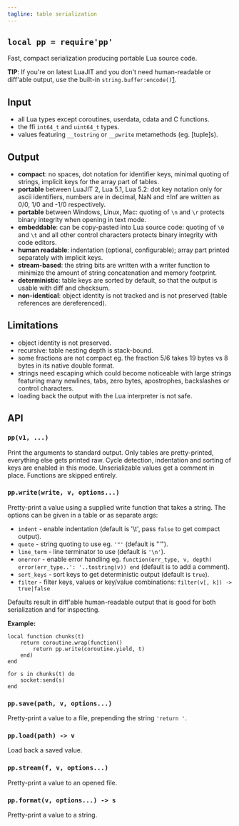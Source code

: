 ```yaml
---
tagline: table serialization
---
```


## `local pp = require'pp'`

Fast, compact serialization producing portable Lua source code.

__TIP__: If you're on latest LuaJIT and you don't need human-readable
or diff'able output, use the built-in `string.buffer:encode()`[1].

[1]: https://htmlpreview.github.io/?https://github.com/LuaJIT/LuaJIT/blob/v2.1/doc/ext_buffer.html

## Input

  * all Lua types except coroutines, userdata, cdata and C functions.
  * the ffi `int64_t` and `uint64_t` types.
  * values featuring `__tostring` or `__pwrite` metamethods (eg. [tuple]s).

## Output

  * **compact**: no spaces, dot notation for identifier keys, minimal
  quoting of strings, implicit keys for the array part of tables.
  * **portable** between LuaJIT 2, Lua 5.1, Lua 5.2: dot key notation only
  for ascii identifiers, numbers are in decimal, NaN and ±Inf are written
  as 0/0, 1/0 and -1/0 respectively.
  * **portable** between Windows, Linux, Mac: quoting of `\n` and `\r`
  protects binary integrity when opening in text mode.
  * **embeddable**: can be copy-pasted into Lua source code: quoting
  of `\0` and `\t` and all other control characters protects binary integrity
  with code editors.
  * **human readable**: indentation (optional, configurable); array part
  printed separately with implicit keys.
  * **stream-based**: the string bits are written with a writer function
  to minimize the amount of string concatenation and memory footprint.
  * **deterministic**: table keys are sorted by default, so that the
  output is usable with diff and checksum.
  * **non-identical**: object identity is not tracked and is not
  preserved (table references are dereferenced).

## Limitations

  * object identity is not preserved.
  * recursive: table nesting depth is stack-bound.
  * some fractions are not compact eg. the fraction 5/6 takes 19 bytes
  vs 8 bytes in its native double format.
  * strings need escaping which could become noticeable with large strings
  featuring many newlines, tabs, zero bytes, apostrophes, backslashes
  or control characters.
  * loading back the output with the Lua interpreter is not safe.

## API

### `pp(v1, ...)`

Print the arguments to standard output.
Only tables are pretty-printed, everything else gets printed raw.
Cycle detection, indentation and sorting of keys are enabled in this mode.
Unserializable values get a comment in place.
Functions are skipped entirely.

### `pp.write(write, v, options...)`

Pretty-print a value using a supplied write function that takes a string.
The options can be given in a table or as separate args:

  * `indent` - enable indentation (default is '\t', pass `false` to get compact output).
  * `quote` - string quoting to use eg. `'"'` (default is "'").
  * `line_term` - line terminator to use (default is `'\n'`).
  * `onerror` - enable error handling eg. `function(err_type, v, depth)
  error(err_type..': '..tostring(v)) end` (default is to add a comment).
  * `sort_keys` - sort keys to get deterministic output (default is `true`).
  * `filter` - filter keys, values or key/value combinations:
  `filter(v[, k]) -> true|false`

Defaults result in diff'able human-readable output that is good for both
serialization and for inspecting.

__Example:__

~~~{.lua}
local function chunks(t)
	return coroutine.wrap(function()
		return pp.write(coroutine.yield, t)
	end)
end

for s in chunks(t) do
	socket:send(s)
end
~~~

### `pp.save(path, v, options...)`

Pretty-print a value to a file, prepending the string `'return '`.

### `pp.load(path) -> v`

Load back a saved value.

### `pp.stream(f, v, options...)`

Pretty-print a value to an opened file.

### `pp.format(v, options...) -> s`

Pretty-print a value to a string.
